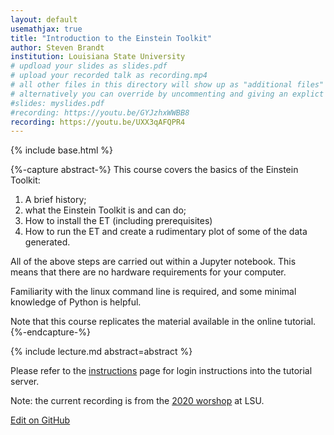 ```yaml
---
layout: default
usemathjax: true
title: "Introduction to the Einstein Toolkit"
author: Steven Brandt
institution: Louisiana State University
# updload your slides as slides.pdf
# upload your recorded talk as recording.mp4
# all other files in this directory will show up as "additional files"
# alternatively you can override by uncommenting and giving an explict URL:
#slides: myslides.pdf
#recording: https://youtu.be/GYJzhxWWBB8
recording: https://youtu.be/UXX3qAFQPR4
---
```

{% include base.html %}

{%-capture abstract-%}
This course covers the basics of the Einstein Toolkit:

  1. A brief history;
  2. what the Einstein Toolkit is and can do;
  3. How to install the ET (including prerequisites)
  4. How to run the ET and create a rudimentary plot of some of the data generated.

All of the above steps are carried out within a
Jupyter notebook. This means that there are no hardware
requirements for your computer.

Familiarity with the linux command line is required,
and some minimal knowledge of Python is helpful.

Note that this course replicates the material available in
the online tutorial.
{%-endcapture-%}

<div class="col-xs-12" markdown="1">
{% include lecture.md abstract=abstract %}

Please refer to the [instructions]({{base}}/instructions.html) page for login instructions into the tutorial server.

Note: the current recording is from the [2020 worshop](https://www.cct.lsu.edu/Einsteintoolkitworkshop) at LSU.

[Edit on GitHub](https://github.com/EinsteinToolkit/et2021uiuc/edit/master/{{page.path}})
</div>
